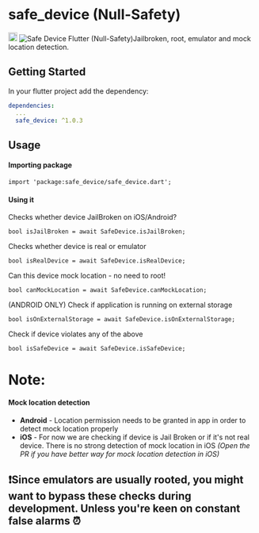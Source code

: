 # safe_device (Null-Safety)

<a href="https://pub.dev/packages/safe_device"><img src="https://img.shields.io/badge/pub-1.0.3-blue" alt="Safe Device" height="18"></a>
<img src="https://imgur.com/Vw4Z93n.png" alt="Safe Device">
Flutter (Null-Safety)Jailbroken, root, emulator and mock location detection.

## Getting Started

In your flutter project add the dependency:

```yml
dependencies:
  ...
  safe_device: ^1.0.3
```


## Usage
#### Importing package
```
import 'package:safe_device/safe_device.dart';
```
#### Using it

Checks whether device JailBroken on iOS/Android?
```
bool isJailBroken = await SafeDevice.isJailBroken;
```
Checks whether device is real or emulator
```
bool isRealDevice = await SafeDevice.isRealDevice;
```
Can this device mock location - no need to root!
```
bool canMockLocation = await SafeDevice.canMockLocation;
```
(ANDROID ONLY) Check if application is running on external storage
```
bool isOnExternalStorage = await SafeDevice.isOnExternalStorage;
```
Check if device violates any of the above
```
bool isSafeDevice = await SafeDevice.isSafeDevice;
```

# Note:
#### Mock location detection
* **Android** - Location permission needs to be granted in app in order to detect mock location properly
* **iOS** - For now we are checking if device is Jail Broken or if it's not real device. There is no strong detection of mock location in iOS *(Open the PR if you have better way for mock location detection in iOS)*

## ❗Since emulators are usually rooted, you might want to bypass these checks during development. Unless you're keen on constant false alarms ⏰
